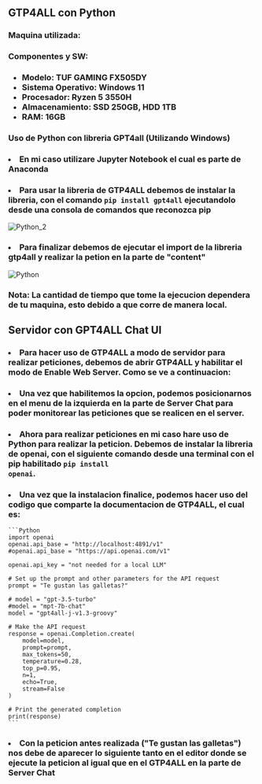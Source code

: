 ## GTP4ALL con Python

### Maquina utilizada:

### Componentes y SW: 

### <ul><li>Modelo: TUF GAMING FX505DY</li><li>Sistema Operativo: Windows 11</li><li>Procesador: Ryzen 5 3550H</li><li>Almacenamiento: SSD 250GB, HDD 1TB</li><li>RAM: 16GB</li></ul>

### Uso de Python con libreria GPT4all (Utilizando Windows)

### <li>En mi caso utilizare Jupyter Notebook el cual es parte de Anaconda</li>

### <li>Para usar la libreria de GTP4ALL debemos de instalar la libreria, con el comando <code>pip install gpt4all</code> ejecutandolo desde una consola de comandos que reconozca pip</li>

![Python_2](https://github.com/RETBOT/ChatDynamix/assets/71898783/e8063aba-3bfa-40e3-8481-2e3fbbfe09f7)

### <li>Para finalizar debemos de ejecutar el import de la libreria gtp4all y realizar la petion en la parte de "content"</li>

![Python](https://github.com/RETBOT/ChatDynamix/assets/71898783/506bcd6e-68c3-47a4-905c-0a4b37d968ea)

### Nota: La cantidad de tiempo que tome la ejecucion dependera de tu maquina, esto debido a que corre de manera local.

## Servidor con GPT4ALL Chat UI

### <li>Para hacer uso de GTP4ALL a modo de servidor para realizar peticiones, debemos de abrir GTP4ALL y habilitar el modo de <b>Enable Web Server</b>. Como se ve a continuacion:</li>

### <li>Una vez que habilitemos la opcion, podemos posicionarnos en el menu de la izquierda en la parte de Server Chat para poder monitorear las peticiones que se realicen en el server.</li>

### <li>Ahora para realizar peticiones en mi caso hare uso de Python para realizar la peticion. Debemos de instalar la libreria de openai, con el siguiente comando desde una terminal con el pip habilitado <code>pip install openai</code>.</li>

### <li>Una vez que la instalacion finalice, podemos hacer uso del codigo que comparte la documentacion de GTP4ALL, el cual es:</li>

    ```Python
    import openai
    openai.api_base = "http://localhost:4891/v1"
    #openai.api_base = "https://api.openai.com/v1"

    openai.api_key = "not needed for a local LLM"

    # Set up the prompt and other parameters for the API request
    prompt = "Te gustan las galletas?"

    # model = "gpt-3.5-turbo"
    #model = "mpt-7b-chat"
    model = "gpt4all-j-v1.3-groovy"

    # Make the API request
    response = openai.Completion.create(
        model=model,
        prompt=prompt,
        max_tokens=50,
        temperature=0.28,
        top_p=0.95,
        n=1,
        echo=True,
        stream=False
    )

    # Print the generated completion
    print(response)
    ```

### <li>Con la peticion antes realizada ("Te gustan las galletas") nos debe de aparecer lo siguiente tanto en el editor donde se ejecute la peticion al igual que en el GTP4ALL en la parte de Server Chat</li>



